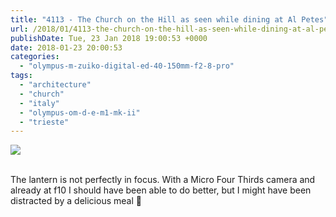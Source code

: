 ```yaml
---
title: "4113 - The Church on the Hill as seen while dining at Al Petes"
url: /2018/01/4113-the-church-on-the-hill-as-seen-while-dining-at-al-petes.html
publishDate: Tue, 23 Jan 2018 19:00:53 +0000
date: 2018-01-23 20:00:53
categories: 
  - "olympus-m-zuiko-digital-ed-40-150mm-f2-8-pro"
tags: 
  - "architecture"
  - "church"
  - "italy"
  - "olympus-om-d-e-m1-mk-ii"
  - "trieste"
---
```

<div class="container">
<div class="center"><a target="_blank" href="https://d25zfm9zpd7gm5.cloudfront.net/1200x1200/2017/20170526_192136_lr.jpg"><img class="webfeedsFeaturedVisual" src="https://d25zfm9zpd7gm5.cloudfront.net/0600x0600/2017/20170526_192136_lr.jpg" /></a></div>
</div>
<br />

The lantern is not perfectly in focus. With a Micro Four Thirds camera and already at f10 I should have been able to do better, but I might have been distracted by a delicious meal 🙂

